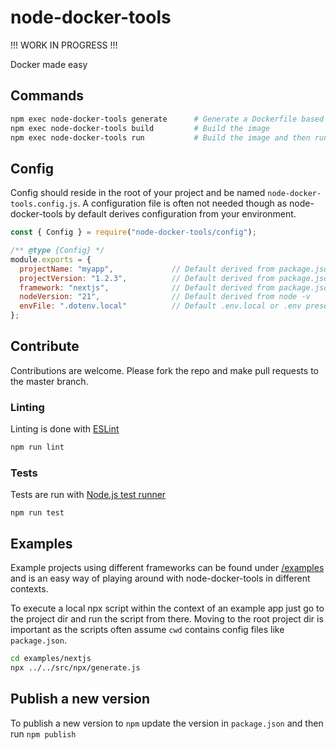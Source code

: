 # node-docker-tools

!!! WORK IN PROGRESS !!!

Docker made easy

## Commands

```sh
npm exec node-docker-tools generate      # Generate a Dockerfile based on package.json
npm exec node-docker-tools build         # Build the image
npm exec node-docker-tools run           # Build the image and then run the container
```

## Config

Config should reside in the root of your project and be named `node-docker-tools.config.js`. A configuration file is often not needed though as node-docker-tools by default derives configuration from your environment.

```js
const { Config } = require("node-docker-tools/config");

/** @type {Config} */
module.exports = {
  projectName: "myapp",             // Default derived from package.json
  projectVersion: "1.2.3",          // Default derived from package.json
  framework: "nextjs",              // Default derived from package.json
  nodeVersion: "21",                // Default derived from node -v
  envFile: ".dotenv.local"          // Default .env.local or .env present
};
```

## Contribute

Contributions are welcome. Please fork the repo and make pull requests to the master branch.

### Linting

Linting is done with [ESLint](https://eslint.org)

```sh
npm run lint
```

### Tests

Tests are run with [Node.js test runner](https://nodejs.org/api/test.html)

```
npm run test
```

## Examples

Example projects using different frameworks can be found under [/examples](examples/) and is an easy way of playing around with node-docker-tools in different contexts.

To execute a local npx script within the context of an example app just go to the project dir and run the script from there. Moving to the root project dir is important as the scripts often assume `cwd` contains config files like `package.json`.

```sh
cd examples/nextjs
npx ../../src/npx/generate.js
```

## Publish a new version

To publish a new version to `npm` update the version in `package.json` and then run `npm publish`
